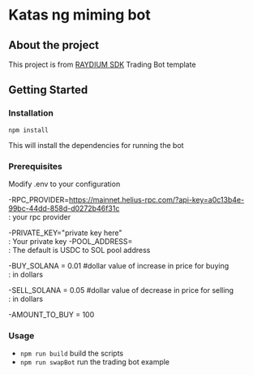 # Katas ng miming bot

## About the project
This project is from [RAYDIUM SDK](https://github.com/raydium-io/raydium-sdk) Trading Bot template

## Getting Started
### Installation

`npm install`

This will install the dependencies for running the bot

### Prerequisites
Modify .env to your configuration

-RPC_PROVIDER=https://mainnet.helius-rpc.com/?api-key=a0c13b4e-99bc-44dd-858d-d0272b46f31c   
: your rpc provider

-PRIVATE_KEY="private key here"                                                              
: Your private key
-POOL_ADDRESS=                                   
: The default is USDC to SOL pool address

-BUY_SOLANA = 0.01 #dollar value of increase in price for buying                             
: in dollars 

-SELL_SOLANA = 0.05 #dollar value of decrease in price for selling                            
: in dollars

-AMOUNT_TO_BUY = 100

### Usage

- `npm run build` build the scripts
- `npm run swapBot` run the trading bot example


